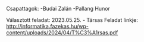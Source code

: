 Csapattagok: 
    -Budai Zalán
    -Pallang Hunor

Választott feladat:
    2023.05.25. - Társas
    Feladat linkje:
    http://informatika.fazekas.hu/wp-content/uploads/2024/04/T%C3%A1rsas.pdf
